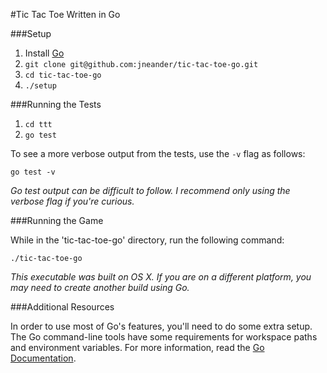 #Tic Tac Toe
Written in Go

###Setup

1. Install [Go](http://code.google.com/p/go/downloads/list)
2. ``git clone git@github.com:jneander/tic-tac-toe-go.git``
3. ``cd tic-tac-toe-go``
4. ``./setup``

###Running the Tests

1. ``cd ttt``
2. ``go test``

To see a more verbose output from the tests, use the ``-v`` flag as follows:

``go test -v``

*Go test output can be difficult to follow. I recommend only using the verbose flag if you're curious.*

###Running the Game

While in the 'tic-tac-toe-go' directory, run the following command:

``./tic-tac-toe-go``

*This executable was built on OS X. If you are on a different platform, you may need to create another build using Go.*

###Additional Resources

In order to use most of Go's features, you'll need to do some extra setup. The Go command-line tools have some requirements for workspace paths and environment variables. For more information, read the [Go Documentation](http://golang.org/doc/code.html).
